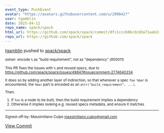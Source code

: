 ```yaml
---
event_type: PushEvent
avatar: "https://avatars.githubusercontent.com/u/299842?"
user: tgamblin
date: 2025-04-11
repo_name: spack/spack
html_url: https://github.com/spack/spack/commit/8fc1ccc686cdcdda71aab2d94abcfab3d99a2a89
repo_url: https://github.com/spack/spack
---
```


<a href='https://github.com/tgamblin' target='_blank'>tgamblin</a> pushed to <a href='https://github.com/spack/spack' target='_blank'>spack/spack</a>

<small>solver: encode `%` as "build requirement", not as "dependency" (#50011)

This PR fixes the issues with `%` and reused specs, due to https://github.com/spack/spack/issues/49847#issuecomment-2774640234 

It does so by adding another layer of indirection, so that whenever a spec
`foo %bar` is encountered, the `%bar` part is encoded as an
`attr("build_requirement", ...)`.

Then:

1. If `foo` is a node to be built, then the build requirement implies a dependency
2. Otherwise it implies looking e.g. reused specs metadata, and ensure it matches

---------

Signed-off-by: Massimiliano Culpo <massimiliano.culpo@gmail.com></small>

<a href='https://github.com/spack/spack/commit/8fc1ccc686cdcdda71aab2d94abcfab3d99a2a89' target='_blank'>View Commit</a>